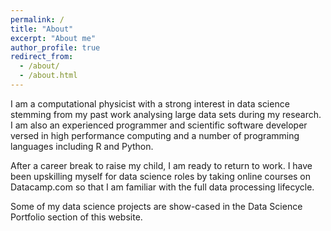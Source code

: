 ```yaml
---
permalink: /
title: "About"
excerpt: "About me"
author_profile: true
redirect_from: 
  - /about/
  - /about.html
---
```



I am a computational physicist with a strong interest in data science stemming from my past work analysing large data sets during my research. I am also an experienced programmer and scientific software developer versed in high performance computing and a number of programming languages including R and Python. 

After a career break to raise my child, I am ready to return to work. I have been upskilling myself for data science roles by taking online courses on Datacamp.com so that I am familiar with the full data processing lifecycle.

Some of my data science projects are show-cased in the Data Science Portfolio section of this website.
